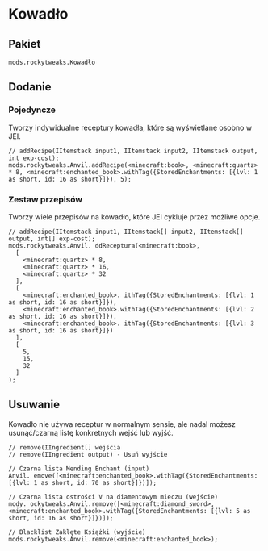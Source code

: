 # Kowadło

## Pakiet

`mods.rockytweaks.Kowadło`

## Dodanie

### Pojedyncze

Tworzy indywidualne receptury kowadła, które są wyświetlane osobno w JEI.

```zenscript
// addRecipe(IItemstack input1, IItemstack input2, IItemstack output, int exp-cost);
mods.rockytweaks.Anvil.addRecipe(<minecraft:book>, <minecraft:quartz> * 8, <minecraft:enchanted_book>.withTag({StoredEnchantments: [{lvl: 1 as short, id: 16 as short}]}), 5);
```

### Zestaw przepisów

Tworzy wiele przepisów na kowadło, które JEI cykluje przez możliwe opcje.

```zenscript
// addRecipe(IItemstack input1, IItemstack[] input2, IItemstack[] output, int[] exp-cost);
mods.rockytweaks.Anvil. ddReceptura(<minecraft:book>,
  [
    <minecraft:quartz> * 8,
    <minecraft:quartz> * 16,
    <minecraft:quartz> * 32
  ],
  [
    <minecraft:enchanted_book>. ithTag({StoredEnchantments: [{lvl: 1 as short, id: 16 as short}]}),
    <minecraft:enchanted_book>.withTag({StoredEnchantments: [{lvl: 2 as short, id: 16 as short}]}),
    <minecraft:enchanted_book>. ithTag({StoredEnchantments: [{lvl: 3 as short, id: 16 as short}]})
  ],
  [
    5,
    15,
    32
  ]
);
```

## Usuwanie

Kowadło nie używa receptur w normalnym sensie, ale nadal możesz usunąć/czarną listę konkretnych wejść lub wyjść.

```zenscript
// remove(IIngredient[] wejścia
// remove(IIngredient output) - Usuń wyjście

// Czarna lista Mending Enchant (input)
Anvil. emove([<minecraft:enchanted_book>.withTag({StoredEnchantments: [{lvl: 1 as short, id: 70 as short}]})]);

// Czarna lista ostrości V na diamentowym mieczu (wejście)
mody. ockytweaks.Anvil.remove([<minecraft:diamond_sword>, <minecraft:enchanted_book>.withTag({StoredEnchantments: [{lvl: 5 as short, id: 16 as short}]})]);

// Blacklist Zaklęte Książki (wyjście)
mods.rockytweaks.Anvil.remove(<minecraft:enchanted_book>);
```
